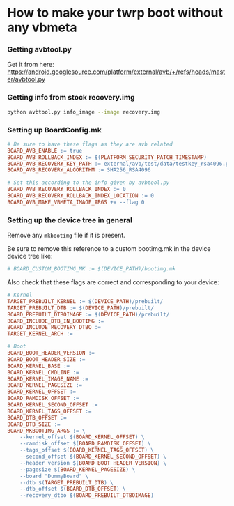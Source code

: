 # How to make your twrp boot without any vbmeta

### Getting avbtool.py
Get it from here: https://android.googlesource.com/platform/external/avb/+/refs/heads/master/avbtool.py

### Getting info from stock recovery.img
```sh
python avbtool.py info_image --image recovery.img
```

### Setting up BoardConfig.mk
```mk
# Be sure to have these flags as they are avb related
BOARD_AVB_ENABLE := true
BOARD_AVB_ROLLBACK_INDEX := $(PLATFORM_SECURITY_PATCH_TIMESTAMP)
BOARD_AVB_RECOVERY_KEY_PATH := external/avb/test/data/testkey_rsa4096.pem
BOARD_AVB_RECOVERY_ALGORITHM := SHA256_RSA4096
```

```mk
# Set this according to the info given by avbtool.py
BOARD_AVB_RECOVERY_ROLLBACK_INDEX := 0
BOARD_AVB_RECOVERY_ROLLBACK_INDEX_LOCATION := 0
BOARD_AVB_MAKE_VBMETA_IMAGE_ARGS += --flag 0
```

### Setting up the device tree in general
Remove any ``mkbootimg`` file if it is present.

Be sure to remove this reference to a custom bootimg.mk in the device device tree like:
```mk
# BOARD_CUSTOM_BOOTIMG_MK := $(DEVICE_PATH)/bootimg.mk
```

Also check that these flags are correct and corresponding to your device:
```mk
# Kernel
TARGET_PREBUILT_KERNEL := $(DEVICE_PATH)/prebuilt/
TARGET_PREBUILT_DTB := $(DEVICE_PATH)/prebuilt/
BOARD_PREBUILT_DTBOIMAGE := $(DEVICE_PATH)/prebuilt/
BOARD_INCLUDE_DTB_IN_BOOTIMG :=
BOARD_INCLUDE_RECOVERY_DTBO :=
TARGET_KERNEL_ARCH :=

# Boot
BOARD_BOOT_HEADER_VERSION :=
BOARD_BOOT_HEADER_SIZE :=
BOARD_KERNEL_BASE :=
BOARD_KERNEL_CMDLINE :=
BOARD_KERNEL_IMAGE_NAME :=
BOARD_KERNEL_PAGESIZE :=
BOARD_KERNEL_OFFSET :=
BOARD_RAMDISK_OFFSET :=
BOARD_KERNEL_SECOND_OFFSET :=
BOARD_KERNEL_TAGS_OFFSET :=
BOARD_DTB_OFFSET :=
BOARD_DTB_SIZE :=
BOARD_MKBOOTIMG_ARGS := \
	--kernel_offset $(BOARD_KERNEL_OFFSET) \
	--ramdisk_offset $(BOARD_RAMDISK_OFFSET) \
	--tags_offset $(BOARD_KERNEL_TAGS_OFFSET) \
	--second_offset $(BOARD_KERNEL_SECOND_OFFSET) \
	--header_version $(BOARD_BOOT_HEADER_VERSION) \
	--pagesize $(BOARD_KERNEL_PAGESIZE) \
	--board "DummyBoard" \
	--dtb $(TARGET_PREBUILT_DTB) \
	--dtb_offset $(BOARD_DTB_OFFSET) \
	--recovery_dtbo $(BOARD_PREBUILT_DTBOIMAGE)
```



